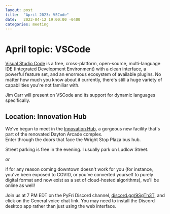 ```yaml
---
layout: post
title:  "April 2023: VSCode" 
date:   2023-04-12 19:00:00 -0400
categories: meeting
---
```


# April topic: VSCode 

[Visual Studio Code](https://code.visualstudio.com) is a 
free, cross-platform, open-source,
multi-language 
IDE (Integrated Development Environment) with a clean 
interface, a powerful feature set, and an enormous 
ecosystem of available plugins.  No matter how much 
you know about it currently, there's still a huge 
variety of capabilities you're not familiar with.  

Jim Carr will present on VSCode and its support for 
dynamic languages specifically.  

## Location: Innovation Hub 

We've begun to meet in the [Innovation Hub](https://www.thehubdayton.com/), 
a gorgeous new facility that's part of the renovated Dayton Arcade complex.  
Enter through the doors that face the Wright Stop Plaza bus hub.

Street parking is free in the evening.  I usually park on Ludlow Street.

*or* 

if for any reason coming downtown doesn't work for you (for instance, 
you've been exposed to COVID, or you've converted yourself to purely 
digital format and now exist as 
a set of cloud-hosted algorithms), we'll be online as well!  

Join us at 7 PM EDT on the PyFri Discord channel, [discord.gg/9SgTh3T](https://discord.gg/9SgTh3T), and click on the 
General voice chat link.  You may need to install the Discord desktop app rather than just using 
the web interface.

